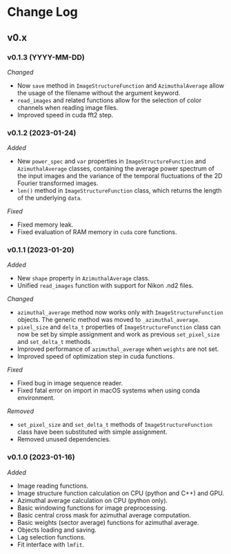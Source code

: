 
Change Log
==========

v0.x
----

### v0.1.3 (YYYY-MM-DD)

[comment]: <> (*Added*)

*Changed*

* Now `save` method in `ImageStructureFunction` and `AzimuthalAverage` allow the usage of the filename without the argument keyword.
* `read_images` and related functions allow for the selection of color channels when reading image files.
* Improved speed in cuda fft2 step.

[comment]: <> (*Fixed*)

[comment]: <> (*Deprecated*)

[comment]: <> (*Removed*)

### v0.1.2 (2023-01-24)

*Added*

* New `power_spec` and `var` properties in `ImageStructureFunction` and `AzimuthalAverage` classes, containing the average power spectrum of the input images and the variance of the temporal fluctuations of the 2D Fourier transformed images.
* `len()` method in `ImageStructureFunction` class, which returns the length of the underlying `data`.

[comment]: <> (*Changed*)

*Fixed*

* Fixed memory leak.
* Fixed evaluation of RAM memory in `cuda` core functions.

[comment]: <> (*Deprecated*)

[comment]: <> (*Removed*)

### v0.1.1 (2023-01-20)

*Added*

* New `shape` property in `AzimuthalAverage` class.
* Unified `read_images` function with support for Nikon .nd2 files.

*Changed*

* `azimuthal_average` method now works only with `ImageStructureFunction` objects. The generic method was moved to `_azimuthal_average`.
* `pixel_size` and `delta_t` properties of `ImageStructureFunction` class can now be set by simple assignment and work as previous `set_pixel_size` and `set_delta_t` methods.
* Improved performance of `azimuthal_average` when `weights` are not set.
* Improved speed of optimization step in cuda functions.

*Fixed*

* Fixed bug in image sequence reader.
* Fixed fatal error on import in macOS systems when using conda environment.

[comment]: <> (*Deprecated*)

*Removed*

* `set_pixel_size` and `set_delta_t` methods of `ImageStructureFunction` class have been substituted with simple assignment.
* Removed unused dependencies.

### v0.1.0 (2023-01-16)

*Added*

* Image reading functions.
* Image structure function calculation on CPU (python and C++) and GPU.
* Azimuthal average calculation on CPU (python only).
* Basic windowing functions for image preprocessing.
* Basic central cross mask for azimuthal average computation.
* Basic weights (sector average) functions for azimuthal average.
* Objects loading and saving.
* Lag selection functions.
* Fit interface with `lmfit`.

[comment]: <> (*Changed*)

[comment]: <> (*Fixed*)

[comment]: <> (*Deprecated*)

[comment]: <> (*Removed*)
